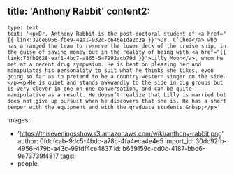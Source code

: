 title: 'Anthony Rabbit'
content2:
  -
    type: text
    text: '<p>Dr. Anthony Rabbit is the post-doctoral student of <a href="{{ link:32ce0956-fbe9-4ea1-932c-c646e1da2d2a }}">Dr. C’Choa</a> who has arranged the team to reserve the lower deck of the cruise ship, in the guise of saving money but in the reality of being with <a href="{{ link:73fb0628-eaf1-4bc7-a865-547992acb79d }}">Lilly Moon</a>, whom he met at a recent drug symposium. He is bent on pleasing her and manipulates his personality to suit what he thinks she likes, even going so far as to pretend to be a country-western singer on the side.</p><p>He is quiet and stands awkwardly to the side in big groups but is very clever in one-on-one conversation, and can be quite manipulative as a result. He doesn’t realize that Lilly is married but does not give up pursuit when he discovers that she is. He has a short temper with the equipment and with the graduate students.&nbsp;</p>'
images:
  - 'https://thiseveningsshow.s3.amazonaws.com/wiki/anthony-rabbit.png'
author: 0fdcfcab-9dc5-4bdc-a78c-4fa4eca4e4e5
import_id: 30dc92fb-4956-479b-a43c-99fdf4ce4837
id: b659159c-cd0c-4187-bbd6-9e73739f4817
tags:
  - people
